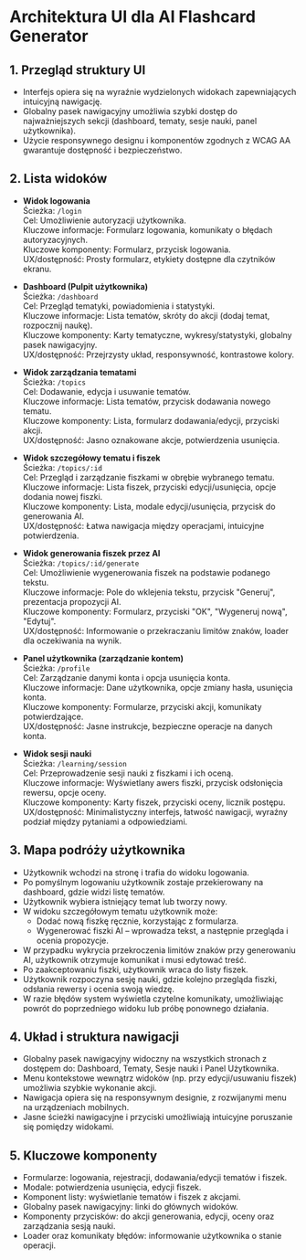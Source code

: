 # Architektura UI dla AI Flashcard Generator

## 1. Przegląd struktury UI
- Interfejs opiera się na wyraźnie wydzielonych widokach zapewniających intuicyjną nawigację.
- Globalny pasek nawigacyjny umożliwia szybki dostęp do najważniejszych sekcji (dashboard, tematy, sesje nauki, panel użytkownika).
- Użycie responsywnego designu i komponentów zgodnych z WCAG AA gwarantuje dostępność i bezpieczeństwo.

## 2. Lista widoków
- **Widok logowania**  
  Ścieżka: `/login`  
  Cel: Umożliwienie autoryzacji użytkownika.  
  Kluczowe informacje: Formularz logowania, komunikaty o błędach autoryzacyjnych.  
  Kluczowe komponenty: Formularz, przycisk logowania.  
  UX/dostępność: Prosty formularz, etykiety dostępne dla czytników ekranu.

- **Dashboard (Pulpit użytkownika)**  
  Ścieżka: `/dashboard`  
  Cel: Przegląd tematyki, powiadomienia i statystyki.  
  Kluczowe informacje: Lista tematów, skróty do akcji (dodaj temat, rozpocznij naukę).  
  Kluczowe komponenty: Karty tematyczne, wykresy/statystyki, globalny pasek nawigacyjny.  
  UX/dostępność: Przejrzysty układ, responsywność, kontrastowe kolory.

- **Widok zarządzania tematami**  
  Ścieżka: `/topics`  
  Cel: Dodawanie, edycja i usuwanie tematów.  
  Kluczowe informacje: Lista tematów, przycisk dodawania nowego tematu.  
  Kluczowe komponenty: Lista, formularz dodawania/edycji, przyciski akcji.  
  UX/dostępność: Jasno oznakowane akcje, potwierdzenia usunięcia.

- **Widok szczegółowy tematu i fiszek**  
  Ścieżka: `/topics/:id`  
  Cel: Przegląd i zarządzanie fiszkami w obrębie wybranego tematu.  
  Kluczowe informacje: Lista fiszek, przyciski edycji/usunięcia, opcje dodania nowej fiszki.  
  Kluczowe komponenty: Lista, modale edycji/usunięcia, przycisk do generowania AI.  
  UX/dostępność: Łatwa nawigacja między operacjami, intuicyjne potwierdzenia.

- **Widok generowania fiszek przez AI**  
  Ścieżka: `/topics/:id/generate`  
  Cel: Umożliwienie wygenerowania fiszek na podstawie podanego tekstu.  
  Kluczowe informacje: Pole do wklejenia tekstu, przycisk "Generuj", prezentacja propozycji AI.  
  Kluczowe komponenty: Formularz, przyciski "OK", "Wygeneruj nową", "Edytuj".  
  UX/dostępność: Informowanie o przekraczaniu limitów znaków, loader dla oczekiwania na wynik.

- **Panel użytkownika (zarządzanie kontem)**  
  Ścieżka: `/profile`  
  Cel: Zarządzanie danymi konta i opcja usunięcia konta.  
  Kluczowe informacje: Dane użytkownika, opcje zmiany hasła, usunięcia konta.  
  Kluczowe komponenty: Formularze, przyciski akcji, komunikaty potwierdzające.  
  UX/dostępność: Jasne instrukcje, bezpieczne operacje na danych konta.

- **Widok sesji nauki**  
  Ścieżka: `/learning/session`  
  Cel: Przeprowadzenie sesji nauki z fiszkami i ich oceną.  
  Kluczowe informacje: Wyświetlany awers fiszki, przycisk odsłonięcia rewersu, opcje oceny.  
  Kluczowe komponenty: Karty fiszek, przyciski oceny, licznik postępu.  
  UX/dostępność: Minimalistyczny interfejs, łatwość nawigacji, wyraźny podział między pytaniami a odpowiedziami.

## 3. Mapa podróży użytkownika
- Użytkownik wchodzi na stronę i trafia do widoku logowania.
- Po pomyślnym logowaniu użytkownik zostaje przekierowany na dashboard, gdzie widzi listę tematów.
- Użytkownik wybiera istniejący temat lub tworzy nowy.
- W widoku szczegółowym tematu użytkownik może:
  - Dodać nową fiszkę ręcznie, korzystając z formularza.
  - Wygenerować fiszki AI – wprowadza tekst, a następnie przegląda i ocenia propozycje.
- W przypadku wykrycia przekroczenia limitów znaków przy generowaniu AI, użytkownik otrzymuje komunikat i musi edytować treść.
- Po zaakceptowaniu fiszki, użytkownik wraca do listy fiszek.
- Użytkownik rozpoczyna sesję nauki, gdzie kolejno przegląda fiszki, odsłania rewersy i ocenia swoją wiedzę.
- W razie błędów system wyświetla czytelne komunikaty, umożliwiając powrót do poprzedniego widoku lub próbę ponownego działania.

## 4. Układ i struktura nawigacji
- Globalny pasek nawigacyjny widoczny na wszystkich stronach z dostępem do: Dashboard, Tematy, Sesje nauki i Panel Użytkownika.
- Menu kontekstowe wewnątrz widoków (np. przy edycji/usuwaniu fiszek) umożliwia szybkie wykonanie akcji.
- Nawigacja opiera się na responsywnym designie, z rozwijanymi menu na urządzeniach mobilnych.
- Jasne ścieżki nawigacyjne i przyciski umożliwiają intuicyjne poruszanie się pomiędzy widokami.

## 5. Kluczowe komponenty
- Formularze: logowania, rejestracji, dodawania/edycji tematów i fiszek.
- Modale: potwierdzenia usunięcia, edycji fiszek.
- Komponent listy: wyświetlanie tematów i fiszek z akcjami.
- Globalny pasek nawigacyjny: linki do głównych widoków.
- Komponenty przycisków: do akcji generowania, edycji, oceny oraz zarządzania sesją nauki.
- Loader oraz komunikaty błędów: informowanie użytkownika o stanie operacji.
